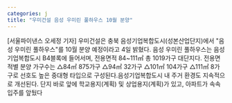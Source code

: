 ```yaml
---
categories: j
title: "우미건설 음성 우미린 풀하우스 10월 분양"
---
```

[서울파이낸스 오세정 기자] 우미건설은 충북 음성기업복합도시(성본산업단지)에서 "음성 우미린 풀하우스"를 10월 분양 예정이라고 4일 밝혔다. 음성 우미린 풀하우스는 음성기업복합도시 B4블록에 들어서며, 전용면적 84~111㎡ 총 1019가구 대단지다. 전용면적별 분양 가구수는 △84㎡ 875가구 △94㎡ 32가구 △101㎡ 104가구 △111㎡ 8가구로 선호도 높은 중대형 타입으로 구성된다.음성기업복합도시 내 주거 환경도 지속적으로 개선된다. 단지 바로 앞에 학교용지(계획) 및 상업용지(계획)가 있고, 아파트가 속속 입주를 앞뒀다